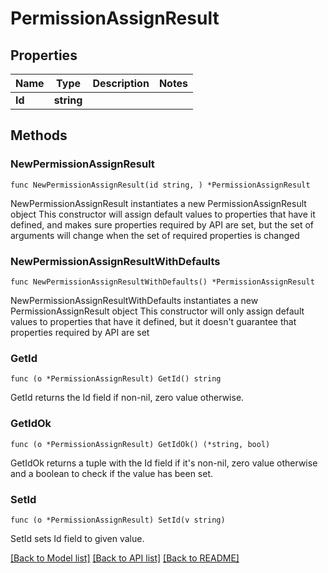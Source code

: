 # PermissionAssignResult

## Properties

Name | Type | Description | Notes
------------ | ------------- | ------------- | -------------
**Id** | **string** |  | 

## Methods

### NewPermissionAssignResult

`func NewPermissionAssignResult(id string, ) *PermissionAssignResult`

NewPermissionAssignResult instantiates a new PermissionAssignResult object
This constructor will assign default values to properties that have it defined,
and makes sure properties required by API are set, but the set of arguments
will change when the set of required properties is changed

### NewPermissionAssignResultWithDefaults

`func NewPermissionAssignResultWithDefaults() *PermissionAssignResult`

NewPermissionAssignResultWithDefaults instantiates a new PermissionAssignResult object
This constructor will only assign default values to properties that have it defined,
but it doesn't guarantee that properties required by API are set

### GetId

`func (o *PermissionAssignResult) GetId() string`

GetId returns the Id field if non-nil, zero value otherwise.

### GetIdOk

`func (o *PermissionAssignResult) GetIdOk() (*string, bool)`

GetIdOk returns a tuple with the Id field if it's non-nil, zero value otherwise
and a boolean to check if the value has been set.

### SetId

`func (o *PermissionAssignResult) SetId(v string)`

SetId sets Id field to given value.



[[Back to Model list]](../README.md#documentation-for-models) [[Back to API list]](../README.md#documentation-for-api-endpoints) [[Back to README]](../README.md)


